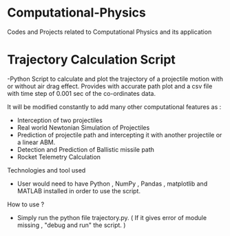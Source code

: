 # Computational-Physics
Codes and Projects related to Computational Physics and its application 

# Trajectory Calculation Script 
-Python Script to calculate and plot the trajectory of a projectile motion with or without air drag effect. Provides with accurate path plot and a csv file with time step of 0.001 sec of the co-ordinates data.

It will be modified constantly to add many other computational features as :
* Interception of two projectiles
* Real world Newtonian Simulation of Projectiles 
* Prediction of projectile path and intercepting it with another projectile or a linear ABM.
* Detection and Prediction of Ballistic missile path
* Rocket Telemetry Calculation 

Technologies and tool used 
- User would need to have Python , NumPy , Pandas , matplotlib and MATLAB installed in order to use the script.
 
How to use ? 
- Simply run the python file trajectory.py. ( If it gives error of module missing , "debug and run" the script. ) 
